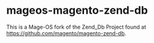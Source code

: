 # mageos-magento-zend-db
This is a Mage-OS fork of the Zend_Db Project found at https://github.com/magento/magento-zend-db.
